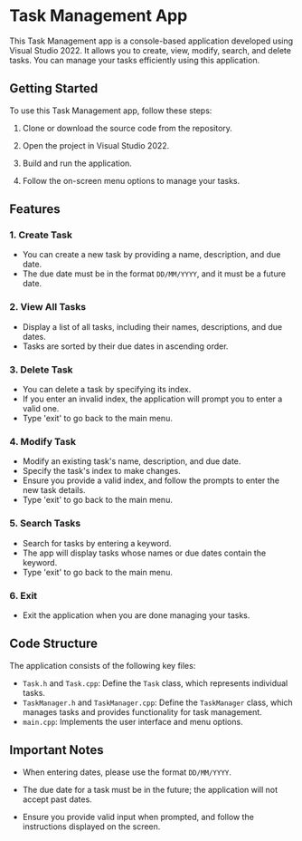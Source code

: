 # Task Management App

This Task Management app is a console-based application developed using Visual Studio 2022. It allows you to create, view, modify, search, and delete tasks. You can manage your tasks efficiently using this application.

## Getting Started

To use this Task Management app, follow these steps:

1. Clone or download the source code from the repository.

2. Open the project in Visual Studio 2022.

3. Build and run the application.

4. Follow the on-screen menu options to manage your tasks.

## Features

### 1. Create Task

- You can create a new task by providing a name, description, and due date.
- The due date must be in the format `DD/MM/YYYY`, and it must be a future date.

### 2. View All Tasks

- Display a list of all tasks, including their names, descriptions, and due dates.
- Tasks are sorted by their due dates in ascending order.

### 3. Delete Task

- You can delete a task by specifying its index.
- If you enter an invalid index, the application will prompt you to enter a valid one.
- Type 'exit' to go back to the main menu.

### 4. Modify Task

- Modify an existing task's name, description, and due date.
- Specify the task's index to make changes.
- Ensure you provide a valid index, and follow the prompts to enter the new task details.
- Type 'exit' to go back to the main menu.

### 5. Search Tasks

- Search for tasks by entering a keyword.
- The app will display tasks whose names or due dates contain the keyword.
- Type 'exit' to go back to the main menu.

### 6. Exit

- Exit the application when you are done managing your tasks.

## Code Structure

The application consists of the following key files:

- `Task.h` and `Task.cpp`: Define the `Task` class, which represents individual tasks.
- `TaskManager.h` and `TaskManager.cpp`: Define the `TaskManager` class, which manages tasks and provides functionality for task management.
- `main.cpp`: Implements the user interface and menu options.

## Important Notes

- When entering dates, please use the format `DD/MM/YYYY`.

- The due date for a task must be in the future; the application will not accept past dates.

- Ensure you provide valid input when prompted, and follow the instructions displayed on the screen.


